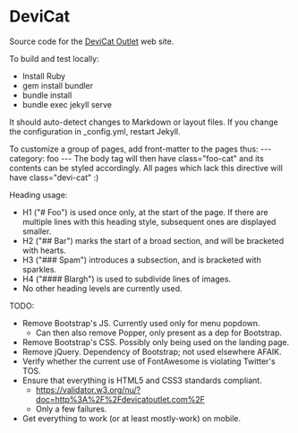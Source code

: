 # DeviCat

Source code for the [DeviCat Outlet](http://devicatoutlet.com/) web site.

To build and test locally:

* Install Ruby
* gem install bundler
* bundle install
* bundle exec jekyll serve

It should auto-detect changes to Markdown or layout files. If you change the
configuration in _config.yml, restart Jekyll.

To customize a group of pages, add front-matter to the pages thus:
    ---
    category: foo
    ---
The body tag will then have class="foo-cat" and its contents can be styled
accordingly. All pages which lack this directive will have class="devi-cat" :)

Heading usage:

* H1 ("# Foo") is used once only, at the start of the page. If there are multiple
  lines with this heading style, subsequent ones are displayed smaller.
* H2 ("## Bar") marks the start of a broad section, and will be bracketed with
  hearts.
* H3 ("### Spam") introduces a subsection, and is bracketed with sparkles.
* H4 ("#### Blargh") is used to subdivide lines of images.
* No other heading levels are currently used.

TODO:
* Remove Bootstrap's JS. Currently used only for menu popdown.
  - Can then also remove Popper, only present as a dep for Bootstrap.
* Remove Bootstrap's CSS. Possibly only being used on the landing page.
* Remove jQuery. Dependency of Bootstrap; not used elsewhere AFAIK.
* Verify whether the current use of FontAwesome is violating Twitter's TOS.
* Ensure that everything is HTML5 and CSS3 standards compliant.
  - https://validator.w3.org/nu/?doc=http%3A%2F%2Fdevicatoutlet.com%2F
  - Only a few failures.
* Get everything to work (or at least mostly-work) on mobile.

